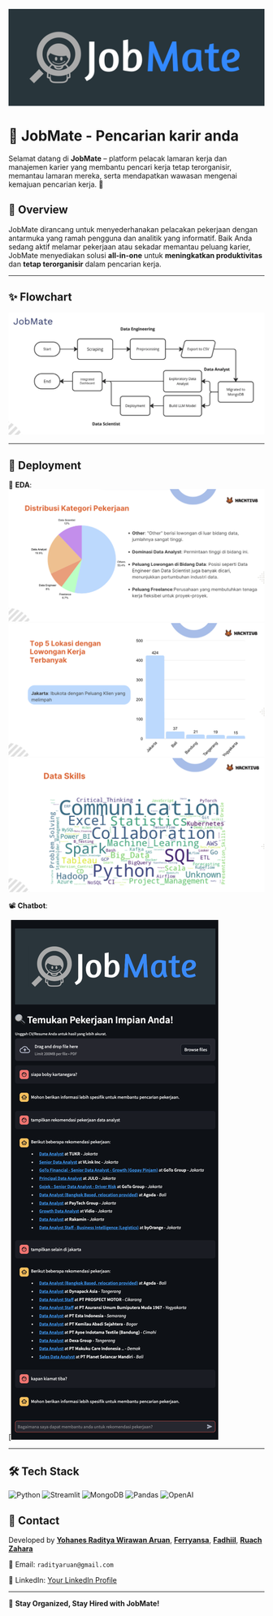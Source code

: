 ![JobMate Banner](JobMate.png)

# 👔 JobMate - Pencarian karir anda


Selamat datang di **JobMate** – platform pelacak lamaran kerja dan manajemen karier yang membantu pencari kerja tetap terorganisir, memantau lamaran mereka, serta mendapatkan wawasan mengenai kemajuan pencarian kerja. 🚀

## 📖 Overview
JobMate dirancang untuk menyederhanakan pelacakan pekerjaan dengan antarmuka yang ramah pengguna dan analitik yang informatif. Baik Anda sedang aktif melamar pekerjaan atau sekadar memantau peluang karier, JobMate menyediakan solusi **all-in-one** untuk **meningkatkan produktivitas** dan **tetap terorganisir** dalam pencarian kerja.

---

## ✨ Flowchart
![FLow_Banner3](FlowChart.png) 

---

## 🎥 Deployment
📌 **EDA**: 
![EDA_Banner1](EDA1.png) 
![EDA_Banner2](EDA2.png) 
![EDA_Banner3](EDA3.png) 

📽️ **Chatbot**: 

[![JobMate Demo](chatbot.png)

---

## 🛠️ Tech Stack
![Python](https://img.shields.io/badge/Python-3.9-blue) ![Streamlit](https://img.shields.io/badge/Streamlit-1.40-red) ![MongoDB](https://img.shields.io/badge/MongoDB-4.10-green) ![Pandas](https://img.shields.io/badge/Pandas-2.1.4-orange) ![OpenAI](https://img.shields.io/badge/OpenAI-0.28-blue)

## 📧 Contact
Developed by 
**[Yohanes Raditya Wirawan Aruan](https://github.com/radityaaruan)**,
**[Ferryansa](https://github.com/ferryansa)**,
**[Fadhiil](https://github.com/FadhiilDzaki)**,
**[Ruach](https://github.com/rsakadewa7)**
**[Zahara](https://github.com/ZaharaJannah)**

📩 Email: `radityaruan@gmail.com`  

🔗 LinkedIn: [Your LinkedIn Profile]([https://www.linkedin.com/in/yourprofile](https://www.linkedin.com/in/yohanes-raditya-wirawan-aruan/))

---

🚀 **Stay Organized, Stay Hired with JobMate!**

